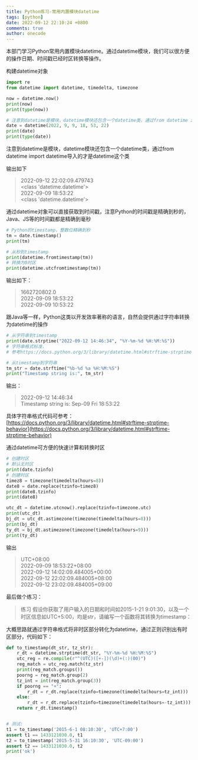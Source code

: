 ```yaml
---
title: Python练习-常用内置模块datetime
tags: [python]
date: 2022-09-12 22:10:24 +0800
comments: true
author: onecode
---
```

本部门学习Python常用内置模块datetime。通过datetime模块，我们可以很方便的操作日期、时间戳已经时区转换等操作。

构建datetime对象
```python
import re
from datetime import datetime, timedelta, timezone

now = datetime.now()
print(now)
print(type(now))

# 注意到datetime是模块，datetime模块还包含一个datetime类，通过from datetime import datetime导入的才是datetime这个类。
date = datetime(2022, 9, 9, 18, 53, 22)
print(date)
print(type(date))
```
注意到datetime是模块，datetime模块还包含一个datetime类，通过from datetime import datetime导入的才是datetime这个类
<!--more-->

输出如下
> 2022-09-12 22:02:09.479743  
> <class 'datetime.datetime'>  
> 2022-09-09 18:53:22  
> <class 'datetime.datetime'>  

通过datetime对象可以直接获取到时间戳，注意Python的时间戳是精确到秒的，Java、JS等的时间戳都是精确到毫秒
```python
# Python的timestamp，整数位精确到秒
tm = date.timestamp()
print(tm)

# 从秒到timestamp
print(datetime.fromtimestamp(tm))
# 转换为0时区
print(datetime.utcfromtimestamp(tm))
```
输出如下：
> 1662720802.0  
> 2022-09-09 18:53:22  
> 2022-09-09 10:53:22  

跟Java等一样，Python这类以开发效率著称的语言，自然会提供通过字符串转换为datetime的操作
```python
# 从字符串到timestamp
print(date.strptime("2022-09-12 14:46:34", "%Y-%m-%d %H:%M:%S"))
# 字符串格式标准，
# 参考https://docs.python.org/3/library/datetime.html#strftime-strptime-behavior

# 从timestamp到字符串
tm_str = date.strftime("%b-%d %a %H:%M:%S")
print("Timestamp string is:", tm_str)
```
输出：
> 2022-09-12 14:46:34  
> Timestamp string is: Sep-09 Fri 18:53:22  

具体字符串格式代码可参考：[https://docs.python.org/3/library/datetime.html#strftime-strptime-behavior](https://docs.python.org/3/library/datetime.html#strftime-strptime-behavior)

通过datetime可方便的快速计算和转换时区
```python
# 创建时区
# 默认无时区
print(date.tzinfo)
# 创建时区
timez8 = timezone(timedelta(hours=8))
date8 = date.replace(tzinfo=timez8)
print(date8.tzinfo)
print(date8)

utc_dt = datetime.utcnow().replace(tzinfo=timezone.utc)
print(utc_dt)
bj_dt = utc_dt.astimezone(timezone(timedelta(hours=8)))
print(bj_dt)
ty_dt = bj_dt.astimezone(timezone(timedelta(hours=9)))
print(ty_dt)
```
输出
> UTC+08:00  
> 2022-09-09 18:53:22+08:00  
> 2022-09-12 14:02:09.484005+00:00  
> 2022-09-12 22:02:09.484005+08:00  
> 2022-09-12 23:02:09.484005+09:00  

最后做个练习：
> 练习
> 假设你获取了用户输入的日期和时间如2015-1-21 9:01:30，以及一个时区信息如UTC+5:00，均是str，请编写一个函数将其转换为timestamp：

大概思路就通过字符串格式将非时区部分转化为datetime，通过正则识别出有时区部分，代码如下：
```python
def to_timestamp(dt_str, tz_str):
    r_dt = datetime.strptime(dt_str, "%Y-%m-%d %H:%M:%S")
    utc_reg = re.compile(r"^(UTC)([+-])(\d)+(:)(00)")
    reg_match = utc_reg.match(tz_str)
    print(reg_match.groups())
    poorng = reg_match.group(2)
    tz_int = int(reg_match.group(3))
    if poorng == "+":
        r_dt = r_dt.replace(tzinfo=timezone(timedelta(hours=tz_int)))
    else:
        r_dt = r_dt.replace(tzinfo=timezone(timedelta(hours=-tz_int)))
    return r_dt.timestamp()


# 测试:
t1 = to_timestamp('2015-6-1 08:10:30', 'UTC+7:00')
assert t1 == 1433121030.0, t1
t2 = to_timestamp('2015-5-31 16:10:30', 'UTC-09:00')
assert t2 == 1433121030.0, t2
print('ok')
```
